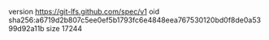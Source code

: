 version https://git-lfs.github.com/spec/v1
oid sha256:a6719d2b807c5ee0ef5b1793fc6e4848eea767530120bd0f8de0a5399d92a11b
size 17244
